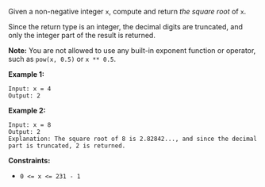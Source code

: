 Given a non-negative integer `x`, compute and return *the square root* of `x`.

Since the return type is an integer, the decimal digits are truncated, and only the integer part of the result is returned.

**Note:** You are not allowed to use any built-in exponent function or operator, such as `pow(x, 0.5)` or `x ** 0.5`.

**Example 1:**
```
Input: x = 4
Output: 2
```
**Example 2:**
```
Input: x = 8
Output: 2
Explanation: The square root of 8 is 2.82842..., and since the decimal part is truncated, 2 is returned.
```
**Constraints:**
- `0 <= x <= 231 - 1`
